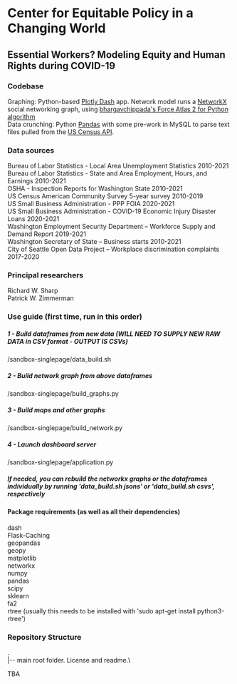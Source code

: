 # Center for Equitable Policy in a Changing World
## Essential Workers? Modeling Equity and Human Rights during COVID-19

### Codebase
Graphing: Python-based [Plotly Dash](https://plotly.com/dash/) app.  Network model runs a [NetworkX](https://networkx.github.io/) social networking graph, using [bhargavchippada's Force Atlas 2 for Python algorithm](https://github.com/bhargavchippada/forceatlas2)\
Data crunching: Python [Pandas](https://pandas.pydata.org/) with some pre-work in MySQL to parse text files pulled from the [US Census API](https://www.census.gov/data/developers.html).

### Data sources
Bureau of Labor Statistics - Local Area Unemployment Statistics 2010-2021\
Bureau of Labor Statistics - State and Area Employment, Hours, and Earnings 2010-2021\
OSHA -  Inspection Reports for Washington State 2010-2021\
US Census American Community Survey 5-year survey 2010-2019\
US Small Business Administration - PPP FOIA 2020-2021\
US Small Business Administration - COVID-19 Economic Injury Disaster Loans 2020-2021\
Washington Employment Security Department – Workforce Supply and Demand Report 2019-2021\
Washington Secretary of State – Business starts 2010-2021\
City of Seattle Open Data Project – Workplace discrimination complaints 2017-2020

### Principal researchers
Richard W. Sharp\
Patrick W. Zimmerman

### Use guide (first time, run in this order)
##### 1 - Build dataframes from new data (WILL NEED TO SUPPLY NEW RAW DATA in CSV format - OUTPUT IS CSVs)
/sandbox-singlepage/data_build.sh
##### 2 - Build network graph from above dataframes
/sandbox-singlepage/build_graphs.py
##### 3 - Build maps and other graphs
/sandbox-singlepage/build_network.py
##### 4 - Launch dashboard server
/sandbox-singlepage/application.py
##### If needed, you can rebuild the networkx graphs or the dataframes individually by running 'data_build.sh jsons' or 'data_build.sh csvs', respectively


#### Package requirements (as well as all their dependencies)
dash\
Flask-Caching\
geopandas\
geopy\
matplotlib\
networkx\
numpy\
pandas\
scipy\
sklearn\
fa2\
rtree (usually this needs to be installed with 'sudo apt-get install python3-rtree')

### Repository Structure
.\
|-- main root folder. License and readme.\

TBA
